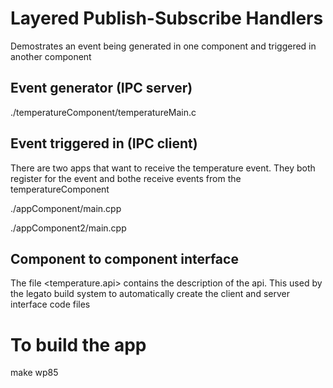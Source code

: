 # Layered Publish-Subscribe Handlers

Demostrates an event being generated in one component and triggered in another component

## Event generator (IPC server)
./temperatureComponent/temperatureMain.c


## Event triggered in (IPC client) 
There are two apps that want to receive the temperature event. They both register for the event and bothe receive events from the temperatureComponent

./appComponent/main.cpp

./appComponent2/main.cpp

## Component to component interface
The file <temperature.api> contains the description of the api. This used by the legato build system to automatically create the client and server interface code files


# To build the app

make wp85


